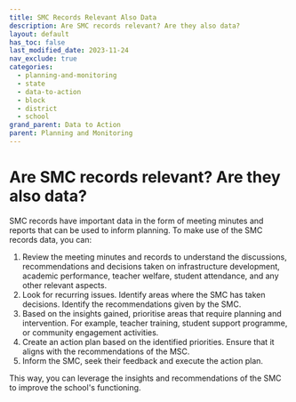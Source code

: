 ```yaml
---
title: SMC Records Relevant Also Data
description: Are SMC records relevant? Are they also data?
layout: default
has_toc: false
last_modified_date: 2023-11-24
nav_exclude: true
categories:
  - planning-and-monitoring
  - state
  - data-to-action
  - block
  - district
  - school
grand_parent: Data to Action
parent: Planning and Monitoring
---
```

# Are SMC records relevant? Are they also data?

SMC records have important data in the form of meeting minutes and reports that can be used to inform planning. To make use of the SMC records data, you can:
1. Review the meeting minutes and records to understand the discussions, recommendations and decisions taken on infrastructure development, academic performance, teacher welfare, student attendance, and any other relevant aspects. 
2. Look for recurring issues. Identify areas where the SMC has taken decisions. Identify the recommendations given by the SMC. 
3. Based on the insights gained, prioritise areas that require planning and intervention. For example, teacher training, student support programme, or community engagement activities. 
4. Create an action plan based on the identified priorities. Ensure that it aligns with the recommendations of the MSC. 
5. Inform the SMC, seek their feedback and execute the action plan.

This way, you can leverage the insights and recommendations of the SMC to improve the school's functioning. 